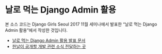 
날로 먹는 Django Admin 활용
========================

본 소스 코드는 Django Girls Seoul 2017 11월 세미나에서 발표한 “날로 먹는 Django Admin 활용”에서 작성한 것입니다.

- [날로 먹는 Django Admin 활용 발표 문서](https://www.slideshare.net/hannal.cha/django-admin-81652288)
- [한날이 공개할 개발 관련 소식 전달하는 곳](https://fb.com/hello.kaycha)

